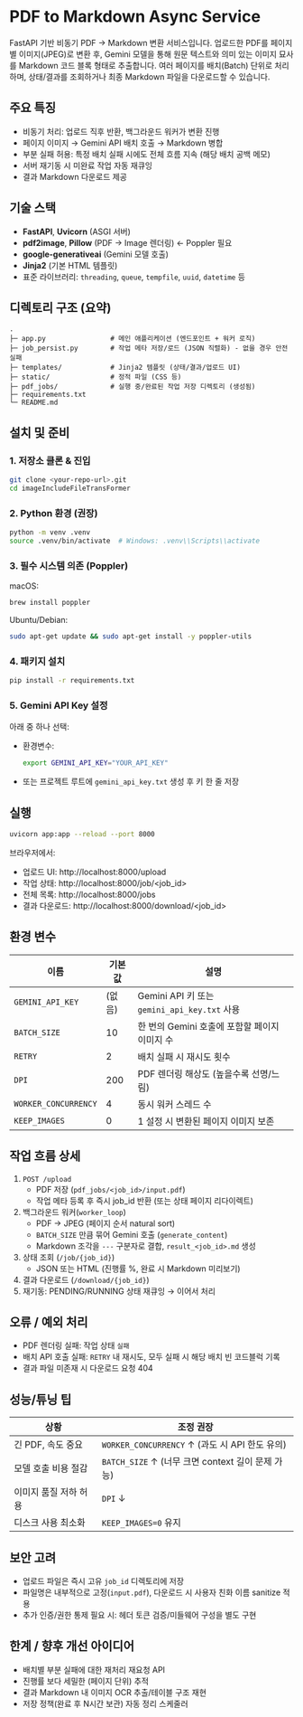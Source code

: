 # PDF to Markdown Async Service

FastAPI 기반 비동기 PDF → Markdown 변환 서비스입니다. 업로드한 PDF를 페이지별 이미지(JPEG)로 변환 후, Gemini 모델을 통해 원문 텍스트와 의미 있는 이미지 묘사를 Markdown 코드 블록 형태로 추출합니다. 여러 페이지를 배치(Batch) 단위로 처리하며, 상태/결과를 조회하거나 최종 Markdown 파일을 다운로드할 수 있습니다.

## 주요 특징
- 비동기 처리: 업로드 직후 반환, 백그라운드 워커가 변환 진행
- 페이지 이미지 → Gemini API 배치 호출 → Markdown 병합
- 부분 실패 허용: 특정 배치 실패 시에도 전체 흐름 지속 (해당 배치 공백 메모)
- 서버 재기동 시 미완료 작업 자동 재큐잉
- 결과 Markdown 다운로드 제공

## 기술 스택
- **FastAPI**, **Uvicorn** (ASGI 서버)
- **pdf2image**, **Pillow** (PDF → Image 렌더링) ← Poppler 필요
- **google-generativeai** (Gemini 모델 호출)
- **Jinja2** (기본 HTML 템플릿)
- 표준 라이브러리: `threading`, `queue`, `tempfile`, `uuid`, `datetime` 등

## 디렉토리 구조 (요약)
```
.
├─ app.py                # 메인 애플리케이션 (엔드포인트 + 워커 로직)
├─ job_persist.py        # 작업 메타 저장/로드 (JSON 직렬화) - 없을 경우 안전 실패
├─ templates/            # Jinja2 템플릿 (상태/결과/업로드 UI)
├─ static/               # 정적 파일 (CSS 등)
├─ pdf_jobs/             # 실행 중/완료된 작업 저장 디렉토리 (생성됨)
├─ requirements.txt
└─ README.md
```

## 설치 및 준비
### 1. 저장소 클론 & 진입
```bash
git clone <your-repo-url>.git
cd imageIncludeFileTransFormer
```

### 2. Python 환경 (권장)
```bash
python -m venv .venv
source .venv/bin/activate  # Windows: .venv\\Scripts\\activate
```

### 3. 필수 시스템 의존 (Poppler)
macOS:
```bash
brew install poppler
```
Ubuntu/Debian:
```bash
sudo apt-get update && sudo apt-get install -y poppler-utils
```

### 4. 패키지 설치
```bash
pip install -r requirements.txt
```

### 5. Gemini API Key 설정
아래 중 하나 선택:
- 환경변수:
  ```bash
  export GEMINI_API_KEY="YOUR_API_KEY"
  ```
- 또는 프로젝트 루트에 `gemini_api_key.txt` 생성 후 키 한 줄 저장

## 실행
```bash
uvicorn app:app --reload --port 8000
```

브라우저에서:
- 업로드 UI: http://localhost:8000/upload
- 작업 상태: http://localhost:8000/job/<job_id>
- 전체 목록: http://localhost:8000/jobs
- 결과 다운로드: http://localhost:8000/download/<job_id>

## 환경 변수
| 이름 | 기본값 | 설명 |
|------|--------|------|
| `GEMINI_API_KEY` | (없음) | Gemini API 키 또는 `gemini_api_key.txt` 사용 |
| `BATCH_SIZE` | 10 | 한 번의 Gemini 호출에 포함할 페이지 이미지 수 |
| `RETRY` | 2 | 배치 실패 시 재시도 횟수 |
| `DPI` | 200 | PDF 렌더링 해상도 (높을수록 선명/느림) |
| `WORKER_CONCURRENCY` | 4 | 동시 워커 스레드 수 |
| `KEEP_IMAGES` | 0 | 1 설정 시 변환된 페이지 이미지 보존 |

## 작업 흐름 상세
1. `POST /upload`
   - PDF 저장 (`pdf_jobs/<job_id>/input.pdf`)
   - 작업 메타 등록 후 즉시 job_id 반환 (또는 상태 페이지 리다이렉트)
2. 백그라운드 워커(`worker_loop`)
   - PDF → JPEG (페이지 순서 natural sort)
   - `BATCH_SIZE` 만큼 묶어 Gemini 호출 (`generate_content`)
   - Markdown 조각을 `---` 구분자로 결합, `result_<job_id>.md` 생성
3. 상태 조회 (`/job/{job_id}`)
   - JSON 또는 HTML (진행률 %, 완료 시 Markdown 미리보기)
4. 결과 다운로드 (`/download/{job_id}`)
5. 재기동: PENDING/RUNNING 상태 재큐잉 → 이어서 처리

## 오류 / 예외 처리
- PDF 렌더링 실패: 작업 상태 `실패`
- 배치 API 호출 실패: `RETRY` 내 재시도, 모두 실패 시 해당 배치 빈 코드블럭 기록
- 결과 파일 미존재 시 다운로드 요청 404

## 성능/튜닝 팁
| 상황 | 조정 권장 |
|------|-----------|
| 긴 PDF, 속도 중요 | `WORKER_CONCURRENCY` ↑ (과도 시 API 한도 유의) |
| 모델 호출 비용 절감 | `BATCH_SIZE` ↑ (너무 크면 context 길이 문제 가능) |
| 이미지 품질 저하 허용 | `DPI` ↓ |
| 디스크 사용 최소화 | `KEEP_IMAGES=0` 유지 |

## 보안 고려
- 업로드 파일은 즉시 고유 `job_id` 디렉토리에 저장
- 파일명은 내부적으로 고정(`input.pdf`), 다운로드 시 사용자 친화 이름 sanitize 적용
- 추가 인증/권한 통제 필요 시: 헤더 토큰 검증/미들웨어 구성을 별도 구현

## 한계 / 향후 개선 아이디어
- 배치별 부분 실패에 대한 재처리 재요청 API
- 진행률 보다 세밀한 (페이지 단위) 추적
- 결과 Markdown 내 이미지 OCR 추출/테이블 구조 재현
- 저장 정책(완료 후 N시간 보관) 자동 정리 스케줄러

